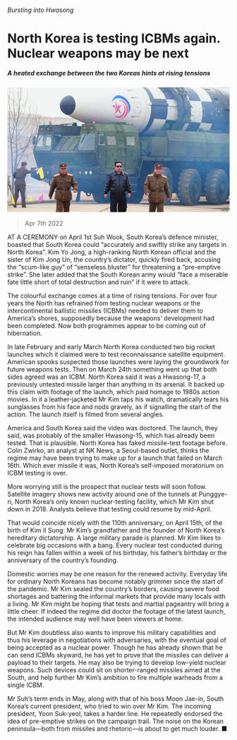 ###### Bursting into Hwasong

# North Korea is testing ICBMs again. Nuclear weapons may be next 

##### A heated exchange between the two Koreas hints at rising tensions 

![image](images/20220409_ASP001_0.jpg) 

> Apr 7th 2022 

AT A CEREMONY on April 1st Suh Wook, South Korea’s defence minister, boasted that South Korea could “accurately and swiftly strike any targets in North Korea”. Kim Yo Jong, a high-ranking North Korean official and the sister of Kim Jong Un, the country’s dictator, quickly fired back, accusing the “scum-like guy” of “senseless bluster” for threatening a “pre-emptive strike”. She later added that the South Korean army would “face a miserable fate little short of total destruction and ruin” if it were to attack.

The colourful exchange comes at a time of rising tensions. For over four years the North has refrained from testing nuclear weapons or the intercontinental ballistic missiles (ICBMs) needed to deliver them to America’s shores, supposedly because the weapons’ development had been completed. Now both programmes appear to be coming out of hibernation.


In late February and early March North Korea conducted two big rocket launches which it claimed were to test reconnaissance satellite equipment. American spooks suspected those launches were laying the groundwork for future weapons tests. Then on March 24th something went up that both sides agreed was an ICBM. North Korea said it was a Hwasong-17, a previously untested missile larger than anything in its arsenal. It backed up this claim with footage of the launch, which paid homage to 1980s action movies. In it a leather-jacketed Mr Kim taps his watch, dramatically tears his sunglasses from his face and nods gravely, as if signalling the start of the action. The launch itself is filmed from several angles.

America and South Korea said the video was doctored. The launch, they said, was probably of the smaller Hwasong-15, which has already been tested. That is plausible. North Korea has faked missile-test footage before. Colin Zwirko, an analyst at NK News, a Seoul-based outlet, thinks the regime may have been trying to make up for a launch that failed on March 16th. Which ever missile it was, North Korea’s self-imposed moratorium on ICBM testing is over.

More worrying still is the prospect that nuclear tests will soon follow. Satellite imagery shows new activity around one of the tunnels at Punggye-ri, North Korea’s only known nuclear-testing facility, which Mr Kim shut down in 2018. Analysts believe that testing could resume by mid-April.

That would coincide nicely with the 110th anniversary, on April 15th, of the birth of Kim Il Sung: Mr Kim’s grandfather and the founder of North Korea’s hereditary dictatorship. A large military parade is planned. Mr Kim likes to celebrate big occasions with a bang. Every nuclear test conducted during his reign has fallen within a week of his birthday, his father’s birthday or the anniversary of the country’s founding.

Domestic worries may be one reason for the renewed activity. Everyday life for ordinary North Koreans has become notably grimmer since the start of the pandemic. Mr Kim sealed the country’s borders, causing severe food shortages and battering the informal markets that provide many locals with a living. Mr Kim might be hoping that tests and martial pageantry will bring a little cheer. If indeed the regime did doctor the footage of the latest launch, the intended audience may well have been viewers at home.

But Mr Kim doubtless also wants to improve his military capabilities and thus his leverage in negotiations with adversaries, with the eventual goal of being accepted as a nuclear power. Though he has already shown that he can send ICBMs skyward, he has yet to prove that the missiles can deliver a payload to their targets. He may also be trying to develop low-yield nuclear weapons. Such devices could sit on shorter-ranged missiles aimed at the South, and help further Mr Kim’s ambition to fire multiple warheads from a single ICBM.

Mr Suh’s term ends in May, along with that of his boss Moon Jae-in, South Korea’s current president, who tried to win over Mr Kim. The incoming president, Yoon Suk-yeol, takes a harder line. He repeatedly endorsed the idea of pre-emptive strikes on the campaign trail. The noise on the Korean peninsula—both from missiles and rhetoric—is about to get much louder. ■

